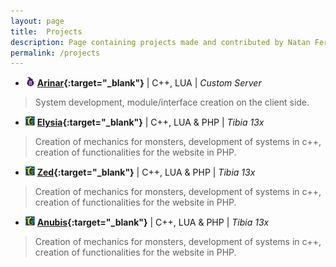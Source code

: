 ```yaml
---
layout: page
title:  Projects
description: Page containing projects made and contributed by Natan Fernandes
permalink: /projects
---
```


- <img src="/icons/arinar.png" alt= "?" width="15" height="15"> **[Arinar](https://arinar.online){:target="_blank"}** | C++, LUA | *Custom Server*
> System development, module/interface creation on the client side.

- <img src="/icons/none.png" alt= "?" width="15" height="15"> **[Elysia](https://elysiaot.com){:target="_blank"}** | C++, LUA & PHP | *Tibia 13x*
> Creation of mechanics for monsters, development of systems in c++, creation of functionalities for the website in PHP.

- <img src="/icons/none.png" alt= "?" width="15" height="15"> **[Zed](https://zedot.com.br){:target="_blank"}** | C++, LUA & PHP | *Tibia 13x*
> Creation of mechanics for monsters, development of systems in c++, creation of functionalities for the website in PHP.

- <img src="/icons/none.png" alt= "?" width="15" height="15"> **[Anubis](https://anubisot.com/){:target="_blank"}** | C++, LUA & PHP | *Tibia 13x*
> Creation of mechanics for monsters, development of systems in c++, creation of functionalities for the website in PHP.